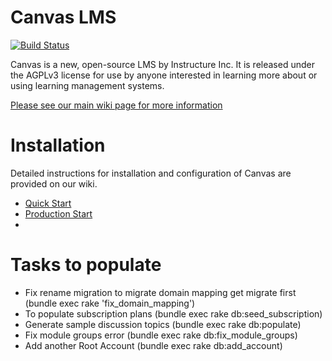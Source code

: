 Canvas LMS
======

[![Build
Status](https://travis-ci.org/instructure/canvas-lms.png?branch=master)](https://travis-ci.org/instructure/canvas-lms)

Canvas is a new, open-source LMS by Instructure Inc. It is released under the
AGPLv3 license for use by anyone interested in learning more about or using
learning management systems.

[Please see our main wiki page for more information](http://github.com/instructure/canvas-lms/wiki)

Installation
=======

Detailed instructions for installation and configuration of Canvas are provided
on our wiki.

 * [Quick Start](http://github.com/instructure/canvas-lms/wiki/Quick-Start)
 * [Production Start](http://github.com/instructure/canvas-lms/wiki/Production-Start)
 * 

Tasks to populate 
=======

* Fix rename migration to migrate domain mapping get migrate first (bundle exec rake 'fix_domain_mapping')
* To populate subscription plans (bundle exec rake db:seed_subscription)
* Generate sample discussion topics (bundle exec rake db:populate)
* Fix module groups error (bundle exec rake db:fix_module_groups)
* Add another Root Account (bundle exec rake db:add_account)
